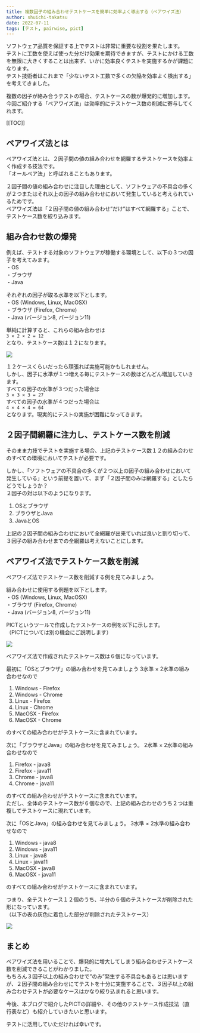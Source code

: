 ```yaml
---
title: 複数因子の組み合わせテストケースを簡単に効率よく導出する（ペアワイズ法）
author: shuichi-takatsu
date: 2022-07-11
tags: [テスト, pairwise, pict]
---
```


ソフトウェア品質を保証する上でテストは非常に重要な役割を果たします。  
テストに工数を使えば使った分だけ効果を期待できますが、テストにかける工数を無限に大きくすることは出来ず、いかに効率良くテストを実施するかが課題になります。  
テスト技術者はこれまで「少ないテスト工数で多くの欠陥を効率よく検出する」を考えてきました。  

複数の因子が絡み合うテストの場合、テストケースの数が爆発的に増加します。  
今回ご紹介する「ペアワイズ法」は効率的にテストケース数の削減に寄与してくれます。

[[TOC]]

## ペアワイズ法とは

ペアワイズ法とは、２因子間の値の組み合わせを網羅するテストケースを効率よく作成する技法です。  
「オールペア法」と呼ばれることもあります。  

２因子間の値の組み合わせに注目した理由として、ソフトウェアの不具合の多くが２つまたはそれ以上の因子の組み合わせにおいて発生していると考えられているためです。  
ペアワイズ法は「２因子間の値の組み合わせ”だけ”はすべて網羅する」ことで、テストケース数を絞り込みます。

## 組み合わせ数の爆発

例えば、テストする対象のソフトウェアが稼働する環境として、以下の３つの因子を考えてみます。  
・OS  
・ブラウザ   
・Java  

それぞれの因子が取る水準を以下とします。  
・OS (Windows, Linux, MacOSX)  
・ブラウザ (Firefox, Chrome)  
・Java (バージョン8, バージョン11)  

単純に計算すると、これらの組み合わせは  
`3 × 2 × 2 = 12`  
となり、テストケース数は１２になります。

![](https://gyazo.com/c609ab132b41d925485536e734a929d7.png)

１２ケースくらいだったら頑張れば実施可能かもしれません。  
しかし、因子に水準が１つ増える毎にテストケースの数はどんどん増加していきます。  
すべての因子の水準が３つだった場合は  
`3 × 3 × 3 = 27`  
すべての因子の水準が４つだった場合は  
`4 × 4 × 4 = 64`  
となります。現実的にテストの実施が困難になってきます。

## ２因子間網羅に注力し、テストケース数を削減

そのまま力技でテストを実施する場合、上記のテストケース数１２の組み合わせのすべての環境においてテストが必要です。  

しかし、「ソフトウェアの不具合の多くが２つ以上の因子の組み合わせにおいて発生している」という前提を置いて、まず「２因子間のみは網羅する」としたらどうでしょうか？  
２因子の対は以下のようになります。

1. OSとブラウザ  
2. ブラウザとJava  
3. JavaとOS  

上記の２因子間の組み合わせにおいて全網羅が出来ていれば良いと割り切って、３因子の組み合わせまでの全網羅は考えないことにします。

## ペアワイズ法でテストケース数を削減

ペアワイズ法でテストケース数を削減する例を見てみましょう。

組み合わせに使用する例題を以下とします。  
・OS (Windows, Linux, MacOSX)  
・ブラウザ (Firefox, Chrome)  
・Java (バージョン8, バージョン11)  

PICTというツールで作成したテストケースの例を以下に示します。    
（PICTについては別の機会にご説明します）

![](https://gyazo.com/af55d41f4862cb9d194ad6a52da51dc8.png)

ペアワイズ法で作成されたテストケース数は６個になっています。

最初に「OSとブラウザ」の組み合わせを見てみましょう
3水準 × 2水準の組み合わせなので

1. Windows - Firefox  
2. Windows - Chrome
3. Linux - Firefox 
4. Linux - Chrome 
5. MacOSX - Firefox 
6. MacOSX - Chrome 

のすべての組み合わせがテストケースに含まれています。  

次に「ブラウザとJava」の組み合わせを見てみましょう。
2水準 × 2水準の組み合わせなので

1. Firefox - java8
2. Firefox - java11
3. Chrome - java8
4. Chrome - java11

のすべての組み合わせがテストケースに含まれています。  
ただし、全体のテストケース数が６個なので、上記の組み合わせのうち２つは重複してテストケースに現れています。  

次に「OSとJava」の組み合わせを見てみましょう。
3水準 × 2水準の組み合わせなので

1. Windows - java8  
2. Windows - java11
3. Linux - java8 
4. Linux - java11 
5. MacOSX - java8 
6. MacOSX - java11 

のすべての組み合わせがテストケースに含まれています。  

つまり、全テストケース１２個のうち、半分の６個のテストケースが削除された形になっています。  
（以下の表の灰色に着色した部分が削除されたテストケース）

![](https://gyazo.com/88954d16b61e686bd4e87aac0dfeda34.png)

## まとめ

ペアワイズ法を用いることで、爆発的に増大してしまう組み合わせテストケース数を削減できることがわかりました。  
もちろん３因子以上の組み合わせで”のみ”発生する不具合もあるとは思いますが、２因子間の組み合わせにてテストを十分に実施することで、３因子以上の組み合わせテストが必要なケースはかなり絞り込まれると思います。  

今後、本ブログで紹介したPICTの詳細や、その他のテストケース作成技法（直行表など）も紹介していきたいと思います。

テストに活用していただければ幸いです。
